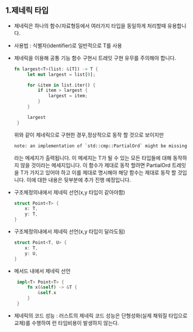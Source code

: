 1.제네릭 타입
------------------
 - 제네릭은 하나의 함수/자료형등에서 여러가지 타입을 동일하게 처리할때 유용합니다.
 - 사용법 : 식별자(identifier)로 일반적으로 T를 사용
 - 제네릭을 이용해 공통 기능 함수 구현시 트레잇 구현 유무를 주의해야 합니다.
   ```rust
   fn largest<T>(list: &[T]) -> T {
        let mut largest = list[0];

        for &item in list.iter() {
            if item > largest {
                largest = item;
            }
        }

        largest
    }
    ```
    위와 같이 제네릭으로 구현한 경우,정상적으로 동작 할 것으로 보이지만
    ```sh
    note: an implementation of `std::cmp::PartialOrd` might be missing for `T`
    ```
    라는 메세지가 출력됩니다. 이 메세지는 T가 될 수 있는 모든 타입들에 대해 동작하지 않을 것이라는 메세지입니다. 이 함수가 제대로 동작 할려면 PartialOrd 트레잇을 T가 가지고 있어야 하고 이를 제대로 명시해야 해당 함수는 제대로 동작 할 것입니다. 이에 대한 내용은 뒷부분에 추가 진행 예정입니다.

 - 구조체정의내에서 제네릭 선언(x,y 타입이 같아야함)
    ```rust
    struct Point<T> {
        x: T,
        y: T,
    }
    ```
 - 구조체정의내에서 제네릭 선언(x,y 타입이 달라도됨)
    ```rust
    struct Point<T, U> {
        x: T,
        y: U,
    }
    ```
 - 메서드 내에서 제네릭 선언
   ```rust
    impl<T> Point<T> {
        fn x(&self) -> &T {
            &self.x
        }
    }
    ```
 - 제네릭의 코드 성능 : 러스트의 제네릭 코드 성능은 단형성화(실제 채워질 타입으로 교체)를 수행하여 런 타임비용이 발생하지 않는다.
